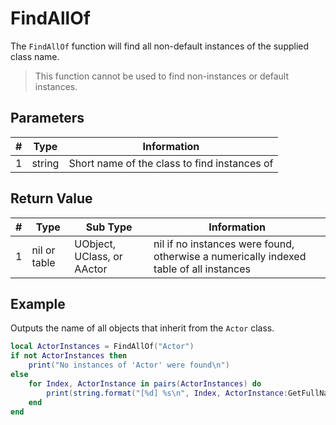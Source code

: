 # FindAllOf

The `FindAllOf` function will find all non-default instances of the supplied class name.

> This function cannot be used to find non-instances or default instances.

## Parameters

| # | Type    | Information |
|---|---------|-------------|
| 1 | string  | Short name of the class to find instances of |

## Return Value

| # | Type         | Sub Type | Information |
|---|--------------|----------|-------------|
| 1 | nil or table | UObject, UClass, or AActor | nil if no instances were found, otherwise a numerically indexed table of all instances |

## Example
Outputs the name of all objects that inherit from the `Actor` class.
```lua
local ActorInstances = FindAllOf("Actor")
if not ActorInstances then
    print("No instances of 'Actor' were found\n")
else
    for Index, ActorInstance in pairs(ActorInstances) do
        print(string.format("[%d] %s\n", Index, ActorInstance:GetFullName()))
    end
end
```